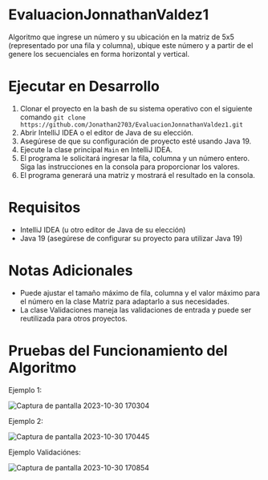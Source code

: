 # EvaluacionJonnathanValdez1
Algoritmo que ingrese un número y su ubicación en la matriz de  5x5 (representado por una fila y columna), ubique este número y a partir  de el genere los secuenciales en forma horizontal y vertical.

# Ejecutar en Desarrollo
1. Clonar el proyecto en la bash de su sistema operativo con el siguiente comando ```
   git clone https://github.com/Jonathan2703/EvaluacionJonnathanValdez1.git ```
3. Abrir IntelliJ IDEA o el editor de Java de su elección.
4. Asegúrese de que su configuración de proyecto esté usando Java 19.
5. Ejecute la clase principal `Main` en IntelliJ IDEA.
6. El programa le solicitará ingresar la fila, columna y un número entero. Siga las instrucciones en la consola para proporcionar los valores.
7. El programa generará una matriz y mostrará el resultado en la consola.

# Requisitos
* IntelliJ IDEA (u otro editor de Java de su elección)
* Java 19 (asegúrese de configurar su proyecto para utilizar Java 19)

# Notas Adicionales
* Puede ajustar el tamaño máximo de fila, columna y el valor máximo para el número en la clase Matriz para adaptarlo a sus necesidades.
* La clase Validaciones maneja las validaciones de entrada y puede ser reutilizada para otros proyectos.

# Pruebas del Funcionamiento del Algoritmo
Ejemplo 1:

![Captura de pantalla 2023-10-30 170304](https://github.com/Jonathan2703/EvaluacionJonnathanValdez1/assets/52688416/87f9df92-51f3-49c9-8bfd-d35dbf07259a)

Ejemplo 2:

![Captura de pantalla 2023-10-30 170445](https://github.com/Jonathan2703/EvaluacionJonnathanValdez1/assets/52688416/9342efc3-12c1-4a44-b588-cb3566b10b38)

Ejemplo Validaciónes:

![Captura de pantalla 2023-10-30 170854](https://github.com/Jonathan2703/EvaluacionJonnathanValdez1/assets/52688416/a1f4b454-594b-4f3a-952e-07266a40de9e)


